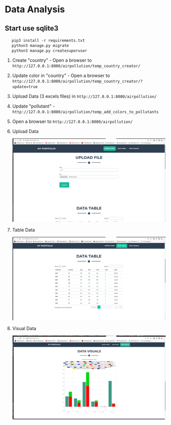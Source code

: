 Data Analysis
====

## Start use sqlite3

```shell
   pip3 install -r requirements.txt
   python3 manage.py migrate
   python3 manage.py createsuperuser 
```

1. Create "country" - Open a browser to `http://127.0.0.1:8000/airpollution/temp_country_creator/` 
2. Update color in "country" - Open a browser to `http://127.0.0.1:8000/airpollution/temp_country_creator/?update=true` 
3. Upload Data (3 excels files) in `http://127.0.0.1:8000/airpollution/`
4. Update "pollutant" -  `http://127.0.0.1:8000/airpollution/temp_add_colors_to_pollutants`
5. Open a browser to `http://127.0.0.1:8000/airpollution/` 





1. Upload Data

   ![](./data_for_project/screenshot/upload_file.png)
   
2. Table Data

   ![](./data_for_project/screenshot/table_data.png)

3. Visual Data

   ![](./data_for_project/screenshot/visuals_data.png)

